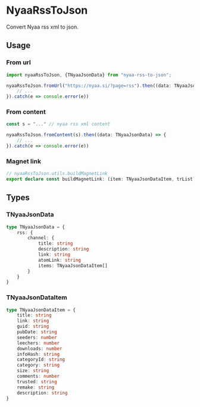 # NyaaRssToJson

Convert Nyaa rss xml to json.

## Usage

### From url

``` typescript
import nyaaRssToJson, {TNyaaJsonData} from "nyaa-rss-to-json";

nyaaRssToJson.fromUrl("https://nyaa.si/?page=rss").then((data: TNyaaJsonData) => {
    // ...
}).catch(e => console.error(e))

```

### From content

``` typescript
const s = "..." // nyaa rss xml content

nyaaRssToJson.fromContent(s).then((data: TNyaaJsonData) => {
    // ...
}).catch(e => console.error(e))
```

### Magnet link

```typescript
// nyaaRssToJson.utils.buildMagnetLink
export declare const buildMagnetLink: (item: TNyaaJsonDataItem, trList?: string[]) => string;
```

## Types

### TNyaaJsonData

```typescript
type TNyaaJsonData = {
    rss: {
        channel: {
            title: string
            description: string
            link: string
            atomLink: string
            items: TNyaaJsonDataItem[]
        }
    }
}
```

### TNyaaJsonDataItem

```typescript
type TNyaaJsonDataItem = {
    title: string
    link: string
    guid: string
    pubDate: string
    seeders: number
    leechers: number
    downloads: number
    infoHash: string
    categoryId: string
    category: string
    size: string
    comments: number
    trusted: string
    remake: string
    description: string
}
```

